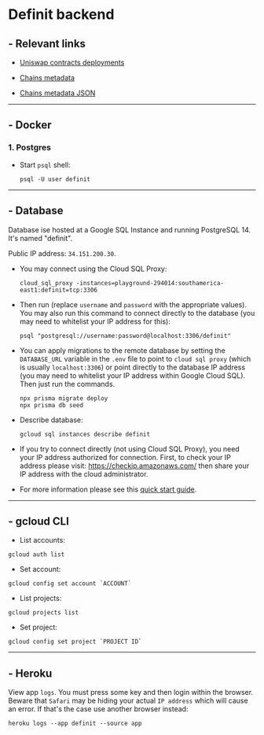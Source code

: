 # Definit backend

## - Relevant links

-   [Uniswap contracts deployments](https://docs.uniswap.org/contracts/v3/reference/deployments)

-   [Chains metadata](https://chainlist.org)

-   [Chains metadata JSON](https://chainid.network/chains.json)

---

## - Docker

### 1. Postgres

-   Start `psql` shell:

    ```
    psql -U user definit
    ```

---

## - Database

Database ise hosted at a Google SQL Instance and running PostgreSQL 14. It's named "definit".

Public IP address: `34.151.200.30`.

-   You may connect using the Cloud SQL Proxy:

    ```
    cloud_sql_proxy -instances=playground-294014:southamerica-east1:definit=tcp:3306
    ```

-   Then run (replace `username` and `password` with the appropriate values). You may also run this command to connect directly to the database (you may need to whitelist your IP address for this):

    ```
    psql "postgresql://username:password@localhost:3306/definit"
    ```

-   You can apply migrations to the remote database by setting the `DATABASE_URL` variable in the `.env` file to point to `cloud sql proxy` (which is usually `localhost:3306`) or point directly to the database IP address (you may need to whitelist your IP address within Google Cloud SQL). Then just run the commands.

    ```
    npx prisma migrate deploy
    npx prisma db seed
    ```

-   Describe database:

    ```
    gcloud sql instances describe definit
    ```

-   If you try to connect directly (not using Cloud SQL Proxy), you need your IP address authorized for connection. First, to check your IP address please visit: https://checkip.amazonaws.com/ then share your IP address with the cloud administrator.

-   For more information please see this [quick start guide](https://cloud.google.com/sql/docs/mysql/connect-instance-auth-proxy).

---

## - gcloud CLI

-   List accounts:

```
gcloud auth list
```

-   Set account:

```
gcloud config set account `ACCOUNT`
```

-   List projects:

```
gcloud projects list
```

-   Set project:

```
gcloud config set project `PROJECT ID`
```

---

## - Heroku

View app `logs`. You must press some key and then login within the browser. Beware that `Safari` may be hiding your actual `IP address` which will cause an error. If that's the case use another browser instead:

```
heroku logs --app definit --source app
```
